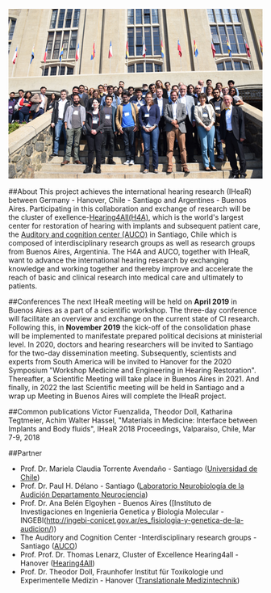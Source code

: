

![meetingphoto](ihearmeeting.png)


##About
This project achieves the international hearing research (IHeaR) between Germany - Hanover, Chile - Santiago and Argentines - Buenos Aires. Participating in this collaboration and exchange of
research will be the cluster of exellence-[Hearing4All(H4A)](http://hearing4all.eu/EN/), which is the world's largest center for restoration of hearing with implants and subsequent patient care, the [Auditory and cognition center
(AUCO)](http://www.auco.cl/) in Santiago, Chile which is composed of interdisciplinary research groups as well as research groups from Buenos Aires,
Argentinia. The H4A and AUCO, together with IHeaR, want to advance the international hearing research by exchanging knowledge and working together and
thereby improve and accelerate the reach of basic and clinical research into medical care and ultimately to patients. 


##Conferences
The next IHeaR meeting will be held on **April 2019** in Buenos Aires as a part of a scientific workshop. The three-day conference will facilitate an overview and exchange on the current
state of CI research. Following this, in **November 2019** the kick-off of the consolidation phase will be implemented to manifestate prepared political
decisions at ministerial level. In 2020, doctors and hearing researchers will be invited to Santiago for the two-day dissemination meeting. Subsequently,
scientists and experts from South America will be invited to Hanover for the 2020 Symposium "Workshop Medicine and Engineering in Hearing Restoration".
Thereafter,  a Scientific Meeting will take place in Buenos Aires in 2021. And finally, in 2022 the last Scientific meeting will be held in Santiago and a wrap up Meeting in Buenos Aires will
complete the IHeaR project.


##Common publications
Víctor Fuenzalida, Theodor Doll, Katharina Tegtmeier, Achim Walter Hassel, "Materials in Medicine: Interface between Implants and Body fluids", IHeaR 2018 Proceedings, Valparaiso, Chile, Mar 7-9, 2018




##Partner
* Prof. Dr. Mariela Claudia Torrente Avendaño - Santiago ([Universidad de Chile](http://www.uchile.cl/))
* Prof. Dr. Paul H. Délano - Santiago ([Laboratorio Neurobiología de la Audición Departamento Neurociencia](http://www.audicion.cl/))
* Prof. Dr. Ana Belén Elgoyhen - Buenos Aires ([Instituto de Investigaciones en Ingenieria Genetica y Biologia Molecular - INGEBI(http://ingebi-conicet.gov.ar/es_fisiologia-y-genetica-de-la-audicion/))
* The Auditory and Cognition Center -Interdisciplinary research groups - Santiago ([AUCO](http://www.auco.cl/))
* Prof. Prof. Dr. Thomas Lenarz, Cluster of Excellence Hearing4all - Hanover ([Hearing4All](http://hearing4all.eu/EN/))
* Prof. Dr. Theodor Doll, Fraunhofer Institut für Toxikologie und Experimentelle Medizin - Hanover ([Translationale Medizintechnik](https://www.item.fraunhofer.de/de/angebot/medizintechnik.html/))
















